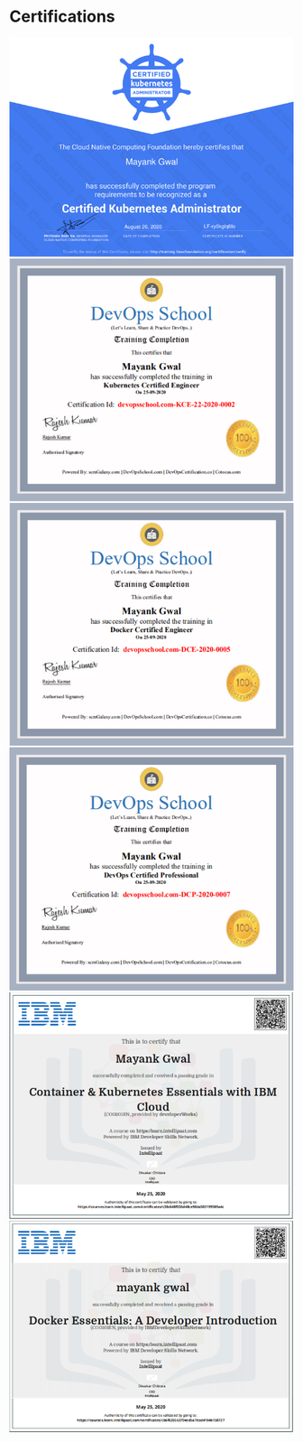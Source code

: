 # Certifications


<img src="https://github.com/mike0208/Certifications/blob/main/mayank-gwal-certified-kubernetes-administrator-cka-certificate.PNG">


<img src=https://github.com/mike0208/Certifications/blob/main/Kubernetes_devops_school.PNG>


<img src=https://github.com/mike0208/Certifications/blob/main/DCE_devops_school.PNG>

<img src=https://github.com/mike0208/Certifications/blob/main/Devops_devops_school.PNG>



<img src=https://github.com/mike0208/Certifications/blob/main/KubernetesIntellipaat.PNG>


<img src=https://github.com/mike0208/Certifications/blob/main/DockerIntellipaat.PNG>

